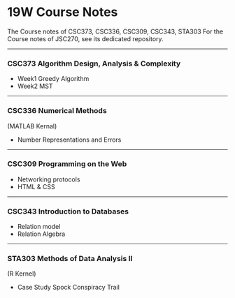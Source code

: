 # 19W Course Notes
The Course notes of CSC373, CSC336, CSC309, CSC343, STA303
For the Course notes of JSC270, see its dedicated repository.
***
### CSC373 Algorithm Design, Analysis & Complexity
 - Week1 Greedy Algorithm
 - Week2 MST
***
### CSC336 Numerical Methods 
(MATLAB Kernal) <br>
 - Number Representations and Errors
***
### CSC309 Programming on the Web
 - Networking protocols
 - HTML & CSS
***
### CSC343 Introduction to Databases
 - Relation model
 - Relation Algebra
***
### STA303 Methods of Data Analysis II
(R Kernel) <br>
 - Case Study Spock Conspiracy Trail
